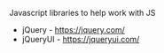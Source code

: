 
Javascript libraries to help work with JS
* jQuery - https://jquery.com/
* jQueryUI - https://jqueryui.com/

